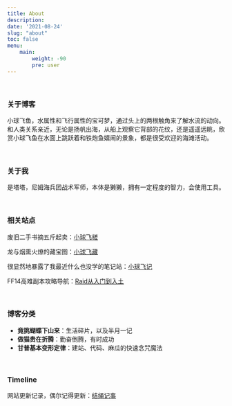 ```yaml
---
title: About
description: 
date: '2021-08-24'
slug: "about"
toc: false
menu:
    main: 
        weight: -90
        pre: user
---
```


<style>
.article-header {
    display: none;
  }
</style>
<br>

### 关于博客

小球飞鱼，水属性和飞行属性的宝可梦，通过头上的两根触角来了解水流的动向。和人类关系亲近，无论是扬帆出海，从船上观察它背部的花纹，还是遥遥远眺，欣赏小球飞鱼在水面上跳跃着和铁炮鱼嬉闹的景象，都是很受欢迎的海滩活动。   

<br>

### 关于我

是塔塔，尼姆海兵团战术军师，本体是獭獭，拥有一定程度的智力，会使用工具。

<br>

### 相关站点
废旧二手书摘五斤起卖：[小球飞槎](https://ink.mantyke.icu/)

龙与烟熏火燎的藏宝图：[小球飞藏](https://archive.mantyke.icu/)

很显然地暴露了我最近什么也没学的笔记站：[小球飞记](https://doc.mantyke.icu/#/)

FF14高难副本攻略导航：[Raid从入门到入土](https://ff14.link/)

<br>

### 博客分类

- **竟挑蝴蝶下山来**：生活碎片，以及半月一记 
- **做猫贵在折腾**：勤奋倒腾，有时成功
- **甘普基本变形定律**：建站、代码、麻瓜的快速念咒魔法

<br>

### Timeline

网站更新记录，偶尔记得更新：[结绳记事](https://mantyke.icu/timeline)

<br>

